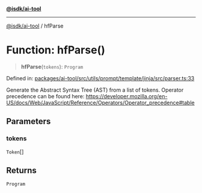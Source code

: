 [**@isdk/ai-tool**](../README.md)

***

[@isdk/ai-tool](../globals.md) / hfParse

# Function: hfParse()

> **hfParse**(`tokens`): `Program`

Defined in: [packages/ai-tool/src/utils/prompt/template/jinja/src/parser.ts:33](https://github.com/isdk/ai-tool.js/blob/62dd65284e1c50d2e8546a14ae292154369bdb2c/src/utils/prompt/template/jinja/src/parser.ts#L33)

Generate the Abstract Syntax Tree (AST) from a list of tokens.
Operator precedence can be found here: https://developer.mozilla.org/en-US/docs/Web/JavaScript/Reference/Operators/Operator_precedence#table

## Parameters

### tokens

`Token`[]

## Returns

`Program`

